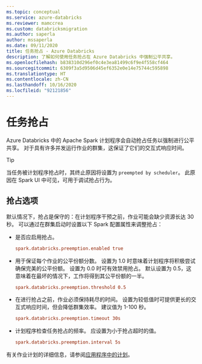 ```yaml
---
ms.topic: conceptual
ms.service: azure-databricks
ms.reviewer: mamccrea
ms.custom: databricksmigration
ms.author: saperla
author: mssaperla
ms.date: 09/11/2020
title: 任务抢占 - Azure Databricks
description: 了解如何使用任务抢占在 Azure Databricks 中强制公平共享。
ms.openlocfilehash: b838310d296ef0c4e3ea81499c6f9e4f558cf464
ms.sourcegitcommit: 6309f3a5d9506d45ef6352e0e14e75744c595898
ms.translationtype: HT
ms.contentlocale: zh-CN
ms.lasthandoff: 10/16/2020
ms.locfileid: "92121856"
---
```

# <a name="task-preemption"></a>任务抢占

Azure Databricks 中的 Apache Spark 计划程序会自动抢占任务以强制进行公平共享。 对于具有许多并发运行作业的群集，这保证了它们的交互式响应时间。

> [!TIP]
>
> 当任务被计划程序抢占时，其终止原因将设置为 `preempted by scheduler`。 此原因在 Spark UI 中可见，可用于调试抢占行为。

## <a name="preemption-options"></a>抢占选项

默认情况下，抢占是保守的：在计划程序干预之前，作业可能会缺少资源长达 30 秒。 可以通过在群集启动时设置以下 Spark 配置属性来调整抢占：

* 是否应启用抢占。

  ```ini
  spark.databricks.preemption.enabled true
  ```

* 用于保证每个作业的公平份额分数。 设置为 1.0 时意味着计划程序将积极尝试确保完美的公平份额。 设置为 0.0 时可有效禁用抢占。 默认设置为 0.5，这意味着在最坏的情况下，工作将得到其公平份额的一半。

  ```ini
  spark.databricks.preemption.threshold 0.5
  ```

* 在进行抢占之前，作业必须保持耗尽的时间。 设置为较低值时可提供更长的交互式响应时间，但会降低群集效率。 建议值为 1-100 秒。

  ```ini
  spark.databricks.preemption.timeout 30s
  ```

* 计划程序检查任务抢占的频率。 应设置为小于抢占超时的值。

  ```ini
  spark.databricks.preemption.interval 5s
  ```

有关作业计划的详细信息，请参阅[应用程序中的计划](https://spark.apache.org/docs/latest/job-scheduling.html#scheduling-within-an-application)。